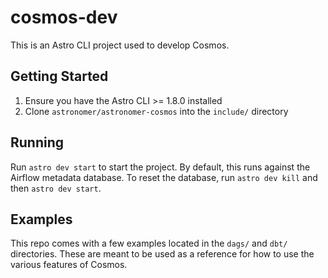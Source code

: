 # cosmos-dev

This is an Astro CLI project used to develop Cosmos.

## Getting Started

1. Ensure you have the Astro CLI >= 1.8.0 installed
2. Clone `astronomer/astronomer-cosmos` into the `include/` directory

## Running

Run `astro dev start` to start the project. By default, this runs against the Airflow metadata database. To reset the database, run `astro dev kill` and then `astro dev start`.

## Examples

This repo comes with a few examples located in the `dags/` and `dbt/` directories. These are meant to be used as a reference for how to use the various features of Cosmos.
